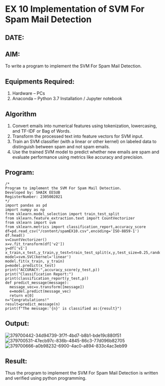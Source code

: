 # EX 10 Implementation of SVM For Spam Mail Detection
## DATE:
## AIM:
To write a program to implement the SVM For Spam Mail Detection.

## Equipments Required:
1. Hardware – PCs
2. Anaconda – Python 3.7 Installation / Jupyter notebook

## Algorithm
1. Convert emails into numerical features using tokenization, lowercasing, and TF-IDF or Bag of Words.
2. Transform the processed text into feature vectors for SVM input.
3. Train an SVM classifier (with a linear or other kernel) on labeled data to distinguish between spam and not spam emails.
4. Use the trained SVM model to predict whether new emails are spam and evaluate performance using metrics like accuracy and precision.

## Program:
```
/*
Program to implement the SVM For Spam Mail Detection.
Developed by: SHAIK EESUB
RegisterNumber: 2305002021
*/
import pandas as pd
import numpy as np
from sklearn.model_selection import train_test_split
from sklearn.feature_extraction.text import CountVectorizer
from sklearn import svm
from sklearn.metrics import classification_report,accuracy_score
df=pd.read_csv("/content/spamEX10.csv",encoding='ISO-8859-1')
df.head()
v=CountVectorizer()
x=v.fit_transform(df['v2'])
y=df['v1']
x_train,x_test,y_train,y_test=train_test_split(x,y,test_size=0.25,random_state=42)
model=svm.SVC(kernel='linear')
model.fit(x_train, y_train)
p=model.predict(x_test)
print("ACCURACY:",accuracy_score(y_test,p))
print("Classification Report:")
print(classification_report(y_test,p))
def predict_message(message):
  message_vec=v.transform([message])
  e=model.predict(message_vec)
  return e[0]
n="Congratulations!"
result=predict_message(n)
print(f"The message:'{n}' is classified as:{result}")

```

## Output:
![379700442-34d94739-3f7f-4bd7-b8b1-bde19c880f51](https://github.com/user-attachments/assets/c15370df-f917-4c69-b45a-3a8f312e0c0f)
![379700531-47ecb97c-836b-4845-86c3-77d096b82705](https://github.com/user-attachments/assets/e29114ae-60f9-47ac-890c-f68a3057ee7c)
![379700666-a0b98232-6900-4ac0-a894-833c4ac3eb99](https://github.com/user-attachments/assets/65b64d7a-0f07-49ff-bd5a-4f373e9cd9c4)
## Result:
Thus the program to implement the SVM For Spam Mail Detection is written and verified using python programming.

